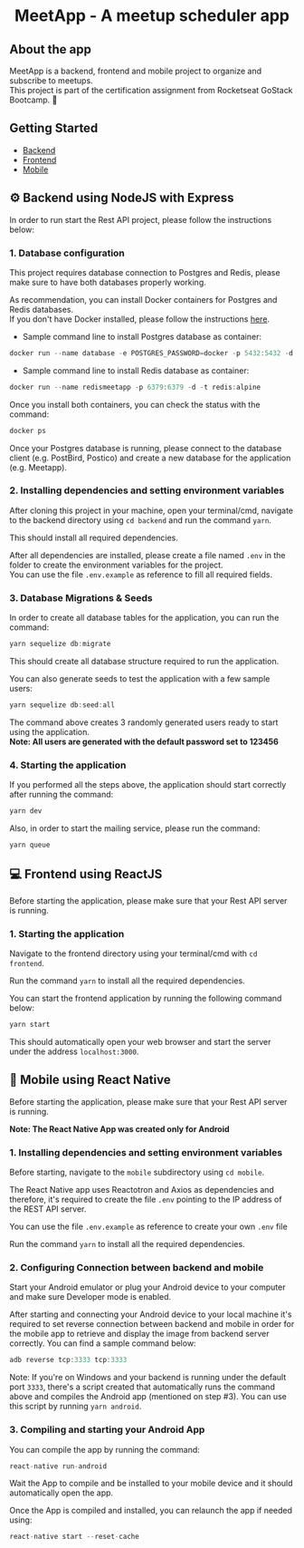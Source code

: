 <h1 align="center">
  MeetApp - A meetup scheduler app
</h1>

## About the app

MeetApp is a backend, frontend and mobile project to organize and subscribe to meetups. <br/>
This project is part of the certification assignment from Rocketseat GoStack Bootcamp. :rocket:

## Getting Started

- <a href="#gear-backend-using-nodejs-with-express">Backend</a>
- <a href="#computer-frontend-using-reactjs">Frontend</a>
- <a href="#iphone-mobile-using-react-native">Mobile</a>

## :gear: Backend using NodeJS with Express

In order to run start the Rest API project, please follow the instructions below:

### 1. Database configuration

This project requires database connection to Postgres and Redis, please make sure to have both databases properly working. <br />

As recommendation, you can install Docker containers for Postgres and Redis databases. <br />
If you don't have Docker installed, please follow the instructions [here](https://docs.docker.com/install/).

- Sample command line to install Postgres database as container:

```js
docker run --name database -e POSTGRES_PASSWORD=docker -p 5432:5432 -d postgres:11
```

- Sample command line to install Redis database as container:

```js
docker run --name redismeetapp -p 6379:6379 -d -t redis:alpine
```

Once you install both containers, you can check the status with the command:

```js
docker ps
```

Once your Postgres database is running, please connect to the database client (e.g. PostBird, Postico) and create a new database for the application (e.g. Meetapp).

### 2. Installing dependencies and setting environment variables

After cloning this project in your machine, open your terminal/cmd, navigate to the backend directory using `cd backend` and run the command `yarn`. <br />

This should install all required dependencies. <br />

After all dependencies are installed, please create a file named `.env` in the folder to create the environment variables for the project. <br />
You can use the file `.env.example` as reference to fill all required fields. <br />

### 3. Database Migrations & Seeds

In order to create all database tables for the application, you can run the command:

```js
yarn sequelize db:migrate
```

This should create all database structure required to run the application. <br />

You can also generate seeds to test the application with a few sample users:

```js
yarn sequelize db:seed:all
```

The command above creates 3 randomly generated users ready to start using the application. <br />
**Note: All users are generated with the default password set to 123456**

### 4. Starting the application

If you performed all the steps above, the application should start correctly after running the command:

```js
yarn dev
```

Also, in order to start the mailing service, please run the command:

```js
yarn queue
```

## :computer: Frontend using ReactJS

Before starting the application, please make sure that your Rest API server is running.

### 1. Starting the application

Navigate to the frontend directory using your terminal/cmd with `cd frontend`. <br />

Run the command `yarn` to install all the required dependencies. <br />

You can start the frontend application by running the following command below:

```js
yarn start
```

This should automatically open your web browser and start the server under the address `localhost:3000`.

## :iphone: Mobile using React Native

Before starting the application, please make sure that your Rest API server is running.

**Note: The React Native App was created only for Android**

### 1. Installing dependencies and setting environment variables

Before starting, navigate to the `mobile` subdirectory using `cd mobile`. <br />

The React Native app uses Reactotron and Axios as dependencies and therefore, it's required to create the file `.env` pointing to the IP address of the REST API server. <br />

You can use the file `.env.example` as reference to create your own `.env` file <br />

Run the command `yarn` to install all the required dependencies. <br />

### 2. Configuring Connection between backend and mobile

Start your Android emulator or plug your Android device to your computer and make sure Developer mode is enabled. <br />

After starting and connecting your Android device to your local machine it's required to set reverse connection between backend and mobile in order for the mobile app to retrieve and display the image from backend server correctly. You can find a sample command below:

```js
adb reverse tcp:3333 tcp:3333
```

Note: If you're on Windows and your backend is running under the default port `3333`, there's a script created that automatically runs the command above and compiles the Android app (mentioned on step #3). You can use this script by running `yarn android`.

### 3. Compiling and starting your Android App

You can compile the app by running the command:

```js
react-native run-android
```

Wait the App to compile and be installed to your mobile device and it should automatically open the app. <br />

Once the App is compiled and installed, you can relaunch the app if needed using:

```js
react-native start --reset-cache
```

<br />
